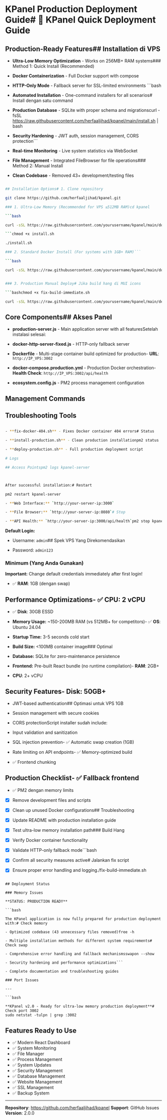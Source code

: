 # KPanel Production Deployment Guide# 🚀 KPanel Quick Deployment Guide

## Production-Ready Features## Installation di VPS

- **Ultra-Low Memory Optimization** - Works on 256MB+ RAM systems### Method 1: Quick Install (Recommended)

- **Docker Containerization** - Full Docker support with compose

- **HTTP-Only Mode** - Fallback server for SSL-limited environments ```bash

- **Automated Installation** - One-command installers for all scenarios# Install dengan satu command

- **Production Database** - SQLite with proper schema and migrationscurl -fsSL https://raw.githubusercontent.com/herfaaljihad/kpanel/main/install.sh | bash

- **Security Hardening** - JWT auth, session management, CORS protection```

- **Real-time Monitoring** - Live system statistics via WebSocket

- **File Management** - Integrated FileBrowser for file operations### Method 2: Manual Install

- **Clean Codebase** - Removed 43+ development/testing files

````bash

## Installation Options# 1. Clone repository

git clone https://github.com/herfaaljihad/kpanel.git

### 1. Ultra-Low Memory (Recommended for VPS ≤512MB RAM)cd kpanel

```bash

curl -sSL https://raw.githubusercontent.com/yourusername/kpanel/main/docker-install-ultra-low-memory.sh | bash# 2. Run installer

```chmod +x install.sh

./install.sh

### 2. Standard Docker Install (For systems with 1GB+ RAM)```

```bash

curl -sSL https://raw.githubusercontent.com/yourusername/kpanel/main/docker-install.sh | bash### Method 3: Build Fix (Jika Build Hang)

````

````bash

### 3. Production Manual Deploy# Jika build hang di MUI icons

```bashchmod +x fix-build-immediate.sh

curl -sSL https://raw.githubusercontent.com/yourusername/kpanel/main/deploy-production.sh | bash./fix-build-immediate.sh

````

## Core Components## Akses Panel

- **production-server.js** - Main application server with all featuresSetelah instalasi selesai:

- **docker-http-server-fixed.js** - HTTP-only fallback server

- **Dockerfile** - Multi-stage container build optimized for production- **URL**: `http://IP_VPS:3002`

- **docker-compose.production.yml** - Production Docker orchestration- **Health Check**: `http://IP_VPS:3002/api/health`

- **ecosystem.config.js** - PM2 process management configuration

## Management Commands

## Troubleshooting Tools

```bash

- **fix-docker-404.sh** - Fixes Docker container 404 errors# Status

- **install-production.sh** - Clean production installationpm2 status

- **deploy-production.sh** - Full production deployment script

# Logs

## Access Pointspm2 logs kpanel-server



After successful installation:# Restart

pm2 restart kpanel-server

- **Web Interface:** `http://your-server-ip:3000`

- **File Browser:** `http://your-server-ip:8080`# Stop

- **API Health:** `http://your-server-ip:3000/api/health`pm2 stop kpanel-server

```

**Default Login:**

- Username: `admin`## Spek VPS Yang Direkomendasikan

- Password: `admin123`

### Minimum (Yang Anda Gunakan)

**Important:** Change default credentials immediately after first login!

- ✅ **RAM**: 1GB (dengan swap)

## Performance Optimizations- ✅ **CPU**: 2 vCPU

- ✅ **Disk**: 30GB ESSD

- **Memory Usage:** ~150-200MB RAM (vs 512MB+ for competitors)- ✅ **OS**: Ubuntu 24.04

- **Startup Time:** 3-5 seconds cold start

- **Build Size:** <100MB container image### Optimal

- **Database:** SQLite for zero-maintenance persistence

- **Frontend:** Pre-built React bundle (no runtime compilation)- **RAM**: 2GB+

- **CPU**: 2+ vCPU

## Security Features- **Disk**: 50GB+

- JWT-based authentication## Optimasi untuk VPS 1GB

- Session management with secure cookies

- CORS protectionScript installer sudah include:

- Input validation and sanitization

- SQL injection prevention- ✅ Automatic swap creation (1GB)

- Rate limiting on API endpoints- ✅ Memory-optimized build

- ✅ Frontend chunking

## Production Checklist- ✅ Fallback frontend

- ✅ PM2 dengan memory limits

- [x] Remove development files and scripts

- [x] Clean up unused Docker configurations## Troubleshooting

- [x] Update README with production installation guide

- [x] Test ultra-low memory installation path### Build Hang

- [x] Verify Docker container functionality

- [x] Validate HTTP-only fallback mode```bash

- [x] Confirm all security measures active# Jalankan fix script

- [x] Ensure proper error handling and logging./fix-build-immediate.sh

````

## Deployment Status

### Memory Issues

**STATUS: PRODUCTION READY**

```bash

The KPanel application is now fully prepared for production deployment with:# Check memory

- Optimized codebase (43 unnecessary files removed)free -h

- Multiple installation methods for different system requirements# Check swap

- Comprehensive error handling and fallback mechanismsswapon --show

- Security hardening and performance optimizations```

- Complete documentation and troubleshooting guides

### Port Issues

---

```bash

**KPanel v2.0 - Ready for ultra-low memory production deployment**# Check port 3002
sudo netstat -tulpn | grep :3002
````

## Features Ready to Use

- ✅ Modern React Dashboard
- ✅ System Monitoring
- ✅ File Manager
- ✅ Process Management
- ✅ System Updates
- ✅ Security Management
- ✅ Database Management
- ✅ Website Management
- ✅ SSL Management
- ✅ Backup System

---

**Repository**: https://github.com/herfaaljihad/kpanel
**Support**: GitHub Issues
**Version**: 2.0.0
